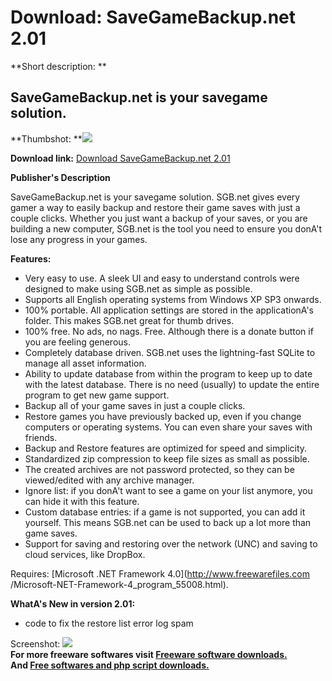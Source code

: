 # Download: SaveGameBackup.net 2.01

**Short description: **

## SaveGameBackup.net is your savegame solution.

  
**Thumbshot: **![](http://www.freewarefiles.com/screenshot/svgmbckupnet2_md.jpg)   
  
**Download link:** [Download SaveGameBackup.net 2.01](http://freesoftwares.boysofts.com/SaveGameBackup-net_program_63538.html)  
  

**Publisher's Description**  
  

SaveGameBackup.net is your savegame solution. SGB.net gives every gamer a way
to easily backup and restore their game saves with just a couple clicks.
Whether you just want a backup of your saves, or you are building a new
computer, SGB.net is the tool you need to ensure you donA't lose any progress
in your games.

**Features:**

  * Very easy to use. A sleek UI and easy to understand controls were designed to make using SGB.net as simple as possible. 
  * Supports all English operating systems from Windows XP SP3 onwards. 
  * 100% portable. All application settings are stored in the applicationA's folder. This makes SGB.net great for thumb drives. 
  * 100% free. No ads, no nags. Free. Although there is a donate button if you are feeling generous. 
  * Completely database driven. SGB.net uses the lightning-fast SQLite to manage all asset information. 
  * Ability to update database from within the program to keep up to date with the latest database. There is no need (usually) to update the entire program to get new game support. 
  * Backup all of your game saves in just a couple clicks. 
  * Restore games you have previously backed up, even if you change computers or operating systems. You can even share your saves with friends. 
  * Backup and Restore features are optimized for speed and simplicity. 
  * Standardized zip compression to keep file sizes as small as possible. 
  * The created archives are not password protected, so they can be viewed/edited with any archive manager. 
  * Ignore list: if you donA't want to see a game on your list anymore, you can hide it with this feature. 
  * Custom database entries: if a game is not supported, you can add it yourself. This means SGB.net can be used to back up a lot more than game saves. 
  * Support for saving and restoring over the network (UNC) and saving to cloud services, like DropBox. 

Requires: [Microsoft .NET Framework 4.0](http://www.freewarefiles.com
/Microsoft-NET-Framework-4_program_55008.html).

**WhatA's New in version 2.01:**

  * code to fix the restore list error log spam 

  
  
Screenshot: ![](http://www.freewarefiles.com/screenshot/svgmbckupnet2.jpg)  
**For more freeware softwares visit [Freeware software downloads.](http://freesoftwares.boysofts.com/)**   
**And [Free softwares and php script downloads.](http://www.boysofts.com/)**

